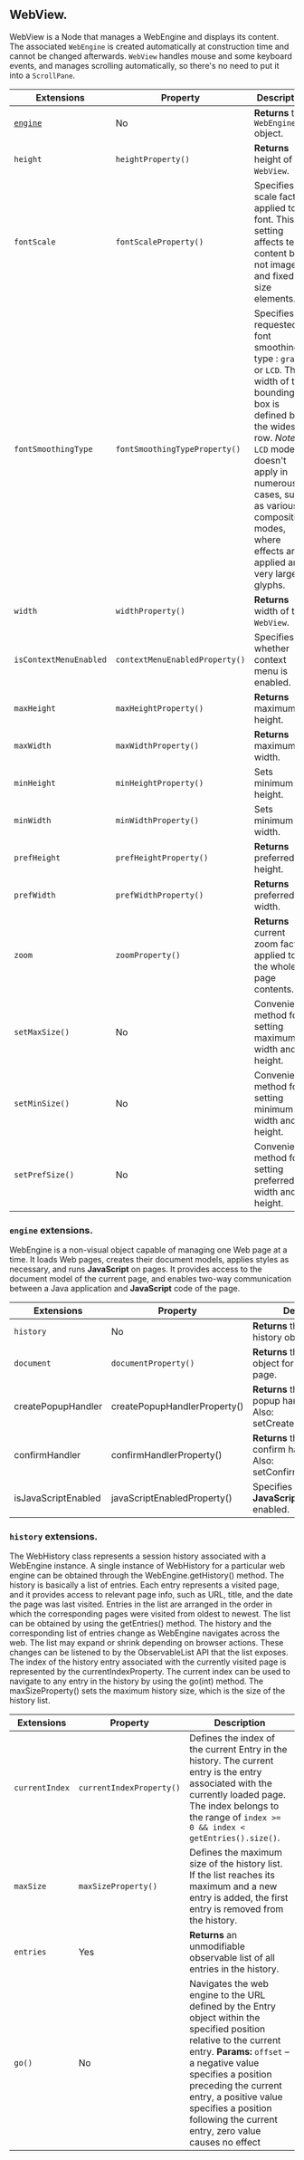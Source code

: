 WebView.
-------

WebView is a Node that manages a WebEngine and displays its content.
The associated `WebEngine` is created automatically at construction time and cannot be changed afterwards.
`WebView` handles mouse and some keyboard events, and manages scrolling automatically, so there's no need to put it into a `ScrollPane`.

Extensions    |    Property   |  Description
-------     |    -------    |   --------
[`engine`]() | No | **Returns** the `WebEngine` object.
`height` | `heightProperty()` | **Returns** height of this `WebView`.
`fontScale` | `fontScaleProperty()` | Specifies scale factor applied to font. This setting affects text content but not images and fixed size elements.
`fontSmoothingType` | `fontSmoothingTypeProperty()` | Specifies a requested font smoothing type : `gray` or `LCD`. The width of the bounding box is defined by the widest row. _Note:_ `LCD` mode doesn't apply in numerous cases, such as various compositing modes, where effects are applied and very large glyphs.
`width` | `widthProperty()` | **Returns** width of this `WebView`.
`isContextMenuEnabled` | `contextMenuEnabledProperty()` | Specifies whether context menu is enabled.
`maxHeight` | `maxHeightProperty()` | **Returns** maximum height.
`maxWidth` | `maxWidthProperty()` | **Returns** maximum width.
`minHeight` | `minHeightProperty()` | Sets minimum height.
`minWidth` | `minWidthProperty()` | Sets minimum width.
`prefHeight` | `prefHeightProperty()` | **Returns** preferred height.
`prefWidth` | `prefWidthProperty()` | **Returns** preferred width.
`zoom` | `zoomProperty()` | **Returns** current zoom factor applied to the whole page contents.
`setMaxSize()` | No | Convenience method for setting maximum width and height.
`setMinSize()` | No | Convenience method for setting minimum width and height.
`setPrefSize()` | No | Convenience method for setting preferred width and height.

### `engine` extensions.
WebEngine is a non-visual object capable of managing one Web page at a time. 
It loads Web pages, creates their document models, applies styles as necessary, and runs **JavaScript** on pages. 
It provides access to the document model of the current page,
and enables two-way communication between a Java application and **JavaScript** code of the page.

Extensions    |    Property   |  Description
-------     |    -------    |   --------
`history` | No | **Returns** the session history object.
`document` | `documentProperty()` | **Returns** the document object for the current Web page. 
createPopupHandler | createPopupHandlerProperty() | **Returns** the **JavaScript** popup handler, Check Also: setCreatePopupHandler{}.
confirmHandler | confirmHandlerProperty() | **Returns** the **JavaScript** confirm handler, Check Also: setConfirmHandler{}.
isJavaScriptEnabled | javaScriptEnabledProperty() | Specifies whether **JavaScript** execution is enabled. 



### `history` extensions.
The WebHistory class represents a session history associated with a WebEngine instance. 
A single instance of WebHistory for a particular web engine can be obtained through the WebEngine.getHistory() method.
The history is basically a list of entries. 
Each entry represents a visited page, and it provides access to relevant page info, such as URL, title, and the date the page was last visited.
Entries in the list are arranged in the order in which the corresponding pages were visited from oldest to newest.
The list can be obtained by using the getEntries() method.
The history and the corresponding list of entries change as WebEngine navigates across the web.
The list may expand or shrink depending on browser actions.
These changes can be listened to by the ObservableList API that the list exposes. 
The index of the history entry associated with the currently visited page is represented by the currentIndexProperty.
The current index can be used to navigate to any entry in the history by using the go(int) method.
The maxSizeProperty() sets the maximum history size, which is the size of the history list.

Extensions    |    Property   |  Description
-------     |    -------    |   --------
`currentIndex` | `currentIndexProperty()` | Defines the index of the current Entry in the history. The current entry is the entry associated with the currently loaded page. The index belongs to the range of `index >= 0 && index < getEntries().size()`.
`maxSize` | `maxSizeProperty()` | Defines the maximum size of the history list. If the list reaches its maximum and a new entry is added, the first entry is removed from the history.
`entries` | Yes | **Returns** an unmodifiable observable list of all entries in the history.
`go()` | No | Navigates the web engine to the URL defined by the Entry object within the specified position relative to the current entry. **Params:** `offset` – a negative value specifies a position preceding the current entry, a positive value specifies a position following the current entry, zero value causes no effect
                